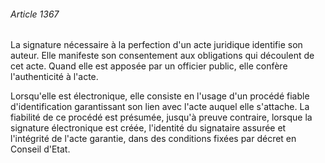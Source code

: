 ###### Article 1367

La signature nécessaire à la perfection d'un acte juridique identifie son auteur. Elle manifeste son consentement aux obligations qui découlent de cet acte. Quand elle est apposée par un officier public, elle confère l'authenticité à l'acte.

Lorsqu'elle est électronique, elle consiste en l'usage d'un procédé fiable d'identification garantissant son lien avec l'acte auquel elle s'attache. La fiabilité de ce procédé est présumée, jusqu'à preuve contraire, lorsque la signature électronique est créée, l'identité du signataire assurée et l'intégrité de l'acte garantie, dans des conditions fixées par décret en Conseil d'Etat.

